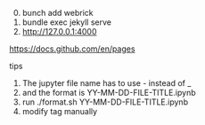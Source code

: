 0. bunch add webrick
1. bundle exec jekyll serve
2. http://127.0.0.1:4000

https://docs.github.com/en/pages

tips
1. The jupyter file name has to use - instead of _ 
2. and the format is YY-MM-DD-FILE-TITLE.ipynb
3. run ./format.sh YY-MM-DD-FILE-TITLE.ipynb
4. modify tag manually
